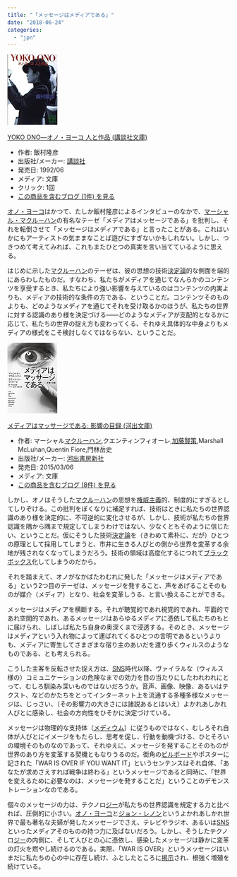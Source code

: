 ```yaml
---
title: "「メッセージはメディアである」"
date: "2018-06-24"
categories: 
  - "jpn"
---
```


[![YOKO ONO―オノ・ヨーコ 人と作品 (講談社文庫)](images/411LobXMz-L._SL160_.jpg "YOKO ONO―オノ・ヨーコ 人と作品 (講談社文庫)")](http://www.amazon.co.jp/exec/obidos/ASIN/4061851683/tortoisetau09-22/)

[YOKO ONO―オノ・ヨーコ 人と作品 (講談社文庫)](http://www.amazon.co.jp/exec/obidos/ASIN/4061851683/tortoisetau09-22/)

- 作者: 飯村隆彦
- 出版社/メーカー: [講談社](http://d.hatena.ne.jp/keyword/%B9%D6%C3%CC%BC%D2)
- 発売日: 1992/06
- メディア: 文庫
- クリック: 1回
- [この商品を含むブログ (1件) を見る](http://d.hatena.ne.jp/asin/4061851683/tortoisetau09-22)

[オノ・ヨーコ](http://d.hatena.ne.jp/keyword/%A5%AA%A5%CE%A1%A6%A5%E8%A1%BC%A5%B3)はかつて、たしか飯村隆彦によるインタビューのなかで、[マーシャル・マクルーハン](http://d.hatena.ne.jp/keyword/%A5%DE%A1%BC%A5%B7%A5%E3%A5%EB%A1%A6%A5%DE%A5%AF%A5%EB%A1%BC%A5%CF%A5%F3)の有名なテーゼ「メディアはメッセージである」を批判し、それを転倒させて「メッセージはメディアである」と言ったことがある。これはいかにもアーティストの気ままなことば遊びにすぎないかもしれない。しかし、つきつめて考えてみれば、これもまたひとつの真実を言い当てているように思える。

はじめに示した[マクルーハン](http://d.hatena.ne.jp/keyword/%A5%DE%A5%AF%A5%EB%A1%BC%A5%CF%A5%F3)のテーゼは、彼の思想の技術[決定論](http://d.hatena.ne.jp/keyword/%B7%E8%C4%EA%CF%C0)的な側面を端的にあらわしたものだ。すなわち、私たちがメディアを通じてなんらかのコンテンツを享受するとき、私たちにより強い影響を与えているのはコンテンツの内実よりも、メディアの技術的な条件の方である、ということだ。コンテンツそのものよりも、どのようなメディアを通じてそれを受け取るかのほうが、私たちの世界に対する認識のあり様を決定づける――どのようなメディアが支配的となるかに応じて、私たちの世界の捉え方も変わってくる、それゆえ具体的な中身よりもメディアの様式をこそ検討しなくてはならない、ということだ。

[![メディアはマッサージである: 影響の目録 (河出文庫)](images/516yJ-ro3NL._SL160_.jpg "メディアはマッサージである: 影響の目録 (河出文庫)")](http://www.amazon.co.jp/exec/obidos/ASIN/4309464068/tortoisetau09-22/)

[メディアはマッサージである: 影響の目録 (河出文庫)](http://www.amazon.co.jp/exec/obidos/ASIN/4309464068/tortoisetau09-22/)

- 作者: マーシャル[マクルーハン](http://d.hatena.ne.jp/keyword/%A5%DE%A5%AF%A5%EB%A1%BC%A5%CF%A5%F3),クエンティンフィオーレ,[加藤賢策](http://d.hatena.ne.jp/keyword/%B2%C3%C6%A3%B8%AD%BA%F6),Marshall McLuhan,Quentin Fiore,門林岳史
- 出版社/メーカー: [河出書房新社](http://d.hatena.ne.jp/keyword/%B2%CF%BD%D0%BD%F1%CB%BC%BF%B7%BC%D2)
- 発売日: 2015/03/06
- メディア: 文庫
- [この商品を含むブログ (8件) を見る](http://d.hatena.ne.jp/asin/4309464068/tortoisetau09-22)

しかし、オノはそうした[マクルーハン](http://d.hatena.ne.jp/keyword/%A5%DE%A5%AF%A5%EB%A1%BC%A5%CF%A5%F3)の思想を[権威主義](http://d.hatena.ne.jp/keyword/%B8%A2%B0%D2%BC%E7%B5%C1)的、制度的にすぎるとしてしりぞける。この批判をぼくなりに補足すれば、技術はときに私たちの世界認識のあり様を決定的に、不可逆的に変化させるが、しかし、技術が私たちの世界認識を隅から隅まで規定してしまうわけではない、少なくともそのように信じたい、ということだ。仮にそうした技術[決定論](http://d.hatena.ne.jp/keyword/%B7%E8%C4%EA%CF%C0)を（きわめて素朴に、だが）ひとつの原理として採用してしまうと、市井に生きる人びとの側から世界を変革する余地が残されなくなってしまうだろう。技術の領域は高度化するにつれて[ブラックボックス](http://d.hatena.ne.jp/keyword/%A5%D6%A5%E9%A5%C3%A5%AF%A5%DC%A5%C3%A5%AF%A5%B9)化してしまうのだから。

それを踏まえて、オノがなかばたわむれに発した「メッセージはメディアである」という2つ目のテーゼは、メッセージを発すること、声をあげることそのものが媒介（メディア）となり、社会を変革しうる、と言い換えることができる。

メッセージはメディアを横断する。それが聴覚的であれ視覚的であれ、平面的であれ空間的であれ、あるメッセージはあらゆるメディアに憑依して私たちのもとに届けられ、しばしば私たち自身の奥深くまで浸透する。そのとき、メッセージはメディアという入れ物によって運ばれてくるひとつの言明であるというよりも、メディアに寄生してさまざまな宿り主のあいだを渡り歩くウィルスのようなものである、とも考えられる。

こうした主客を反転させた捉え方は、[SNS](http://d.hatena.ne.jp/keyword/SNS)時代以降、ヴァイラルな（ウィルス様の）コミュニケーションの危険なまでの効力を目の当たりにしたわれわれにとって、むしろ馴染み深いものではないだろうか。音声、画像、映像、あるいはテクスト、などのかたちをとってインターネット上を流通する多種多様なメッセージは、じっさい、（その影響力の大きさには諸説あるとはいえ）よかれあしかれ人びとに感染し、社会の方向性をひそかに決定づけている。

メッセージは物理的な支持体（[メディウム](http://d.hatena.ne.jp/keyword/%A5%E1%A5%C7%A5%A3%A5%A6%A5%E0)）に従うものではなく、むしろそれ自体が人びとにイメージをもたらし、思考を促し、行動を動機づける、ひとそろいの環境そのものなのであって、それゆえに、メッセージを発することそのものが世界のあり方を変革する契機ともなりうるのだ。街角の[ビルボード](http://d.hatena.ne.jp/keyword/%A5%D3%A5%EB%A5%DC%A1%BC%A5%C9)やポスターに記された「WAR IS OVER IF YOU WANT IT」というセンテンスはそれ自体、「あなたが求めさえすれば戦争は終わる」というメッセージであると同時に、「世界を変えるために必要なのは、メッセージを発することだ」ということのデモンストレーションなのである。

個々のメッセージの力は、テクノロ[ジー](http://d.hatena.ne.jp/keyword/%A5%B8%A1%BC)が私たちの世界認識を規定する力と比べれば、圧倒的に小さい。[オノ・ヨーコ](http://d.hatena.ne.jp/keyword/%A5%AA%A5%CE%A1%A6%A5%E8%A1%BC%A5%B3)と[ジョン・レノン](http://d.hatena.ne.jp/keyword/%A5%B8%A5%E7%A5%F3%A1%A6%A5%EC%A5%CE%A5%F3)というよかれあしかれ世界で最も著名な夫婦が発したメッセージでさえ、テレビやラジオ、あるいは[SNS](http://d.hatena.ne.jp/keyword/SNS)といったメディアそのものの持つ力に及ばないだろう。しかし、そうしたテクノロ[ジー](http://d.hatena.ne.jp/keyword/%A5%B8%A1%BC)の内側に、そして人びとの心に憑依し、感染したメッセージは静かに変革の灯火を燃やし続けるのである。実際、「WAR IS OVER」というメッセージはいまだに私たちの心の中に存在し続け、ふとしたところに[掲示](http://d.hatena.ne.jp/keyword/%B7%C7%BC%A8)され、根強く増殖を続けている。
